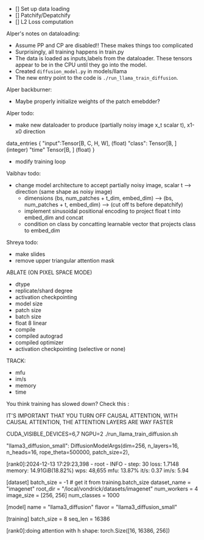 

- [] Set up data loading 
- [] Patchify/Depatchify
- [] L2 Loss computation



Alper's notes on dataloading:

- Assume PP and CP are disabled!! These makes things too complicated
- Surprisingly, all training happens in train.py
- The data is loaded as inputs,labels from the dataloader. These tensors appear to be in the CPU until they go into the model.
- Created `diffusion_model.py` in models/llama
- The new entry point to the code is `./run_llama_train_diffusion`.

Alper backburner:
- Maybe properly initialize weights of the patch emebdder?

Alper todo:
- make new dataloader to produce (partially noisy image x_t scalar t), x1-x0 direction

data_entries
{
    "input":Tensor[B, C, H, W], (float)
    "class": Tensor[B, ] (integer)
    "time" Tensor[B, ] (float)
}
- modify training loop

Vaibhav todo:
- change model architecture to accept partially noisy image, scalar t  --> direction (same shape as noisy image)
    - dimensions (bs, num_patches + t_dim, embed_dim) --> (bs, num_patches + t, embed_dim) --> (cut off ts before depatchify)
    - implement sinusoidal positional encoding to project float t into embed_dim and concat
    - condition on class by concatting learnable vector that projects class to embed_dim

Shreya todo:
- make slides
- remove upper triangular attention mask



ABLATE (ON PIXEL SPACE MODE)
- dtype
- replicate/shard degree
- activation checkpointing
- model size
- patch size
- batch size
- float 8 linear
- compile
- compiled autograd
- compiled optimizer
- activation checkpointing (selective or none)

TRACK:
- mfu
- im/s
- memory
- time







You think training has slowed down? Check this :

IT'S IMPORTANT THAT YOU TURN OFF CAUSAL ATTENTION, WITH CAUSAL ATTENTION, THE ATTENTION LAYERS ARE WAY FASTER

CUDA_VISIBLE_DEVICES=6,7 NGPU=2 ./run_llama_train_diffusion.sh

"llama3_diffusion_small": DiffusionModelArgs(dim=256, n_layers=16, n_heads=16, rope_theta=500000, patch_size=2),

[rank0]:2024-12-13 17:29:23,398 - root - INFO - step: 30  loss:  1.7148  memory: 14.91GiB(18.82%)  wps: 48,655  mfu: 13.87% it/s: 0.37 im/s: 5.94

[dataset]
batch_size = -1 # get it from training.batch_size
dataset_name = "imagenet"
root_dir = "/local/vondrick/datasets/imagenet"
num_workers = 4
image_size = [256, 256]
num_classes = 1000

[model]
name = "llama3_diffusion"
flavor = "llama3_diffusion_small"

[training]
batch_size = 8
seq_len = 16386

[rank0]:doing attention with h shape:  torch.Size([16, 16386, 256])